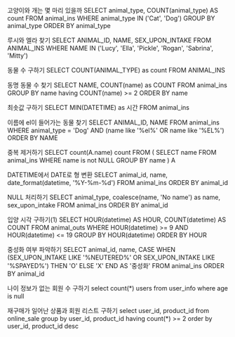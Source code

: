 고양이와 개는 몇 마리 있을까
SELECT animal_type, COUNT(animal_type) AS count FROM animal_ins
WHERE animal_type IN ('Cat', 'Dog')
GROUP BY animal_type ORDER BY animal_type

루시와 엘라 찾기
SELECT ANIMAL_ID, NAME, SEX_UPON_INTAKE FROM ANIMAL_INS
WHERE NAME IN ('Lucy', 'Ella', 'Pickle', 'Rogan', 'Sabrina', 'Mitty')

동물 수 구하기
SELECT COUNT(ANIMAL_TYPE) as count FROM ANIMAL_INS

동명 동물 수 찾기
SELECT NAME, COUNT(name) as COUNT FROM animal_ins GROUP BY name having COUNT(name) >= 2 ORDER BY name

최솟값 구하기
SELECT MIN(DATETIME) as 시간 FROM animal_ins

이름에 el이 들어가는 동물 찾기
SELECT ANIMAL_ID, NAME FROM animal_ins WHERE animal_type = 'Dog' AND (name like '%el%' OR name like '%EL%') ORDER BY NAME

중복 제거하기
SELECT count(A.name) count FROM (
SELECT name FROM animal_ins WHERE name is not NULL GROUP BY name
) A

DATETIME에서 DATE로 형 변환
SELECT animal_id, name, date_format(datetime, '%Y-%m-%d') FROM animal_ins ORDER BY animal_id

NULL 처리하기
SELECT animal_type, coalesce(name, 'No name') as name, sex_upon_intake
FROM animal_ins
ORDER BY animal_id

입양 시각 구하기(1)
SELECT HOUR(datetime) AS HOUR, COUNT(datetime) AS COUNT
FROM animal_outs
WHERE HOUR(datetime) >= 9
AND HOUR(datetime) <= 19
GROUP BY HOUR(datetime)
ORDER BY HOUR

중성화 여부 파악하기
SELECT animal_id, name,
CASE WHEN (SEX_UPON_INTAKE LIKE '%NEUTERED%' OR SEX_UPON_INTAKE LIKE '%SPAYED%') THEN 'O' ELSE 'X' END AS '중성화'
FROM animal_ins
ORDER BY animal_id

나이 정보가 없는 회원 수 구하기
select count(*) users from user_info where age is null

재구매가 일어난 상품과 회원 리스트 구하기
select user_id, product_id
from online_sale
group by user_id, product_id
having count(*) >= 2
order by user_id, product_id desc